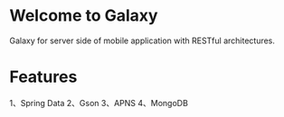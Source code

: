 Welcome to Galaxy
==============
Galaxy for server side of mobile application with RESTful architectures.


Features
==============

1、Spring Data
2、Gson
3、APNS
4、MongoDB

